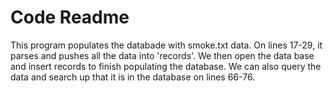 # Code Readme

This program populates the databade with smoke.txt data. On lines 17-29, it parses and pushes all the data into 'records'. We then open the data base and insert records to finish populating the database. We can also query the data and search up that it is in the database on lines 66-76.
